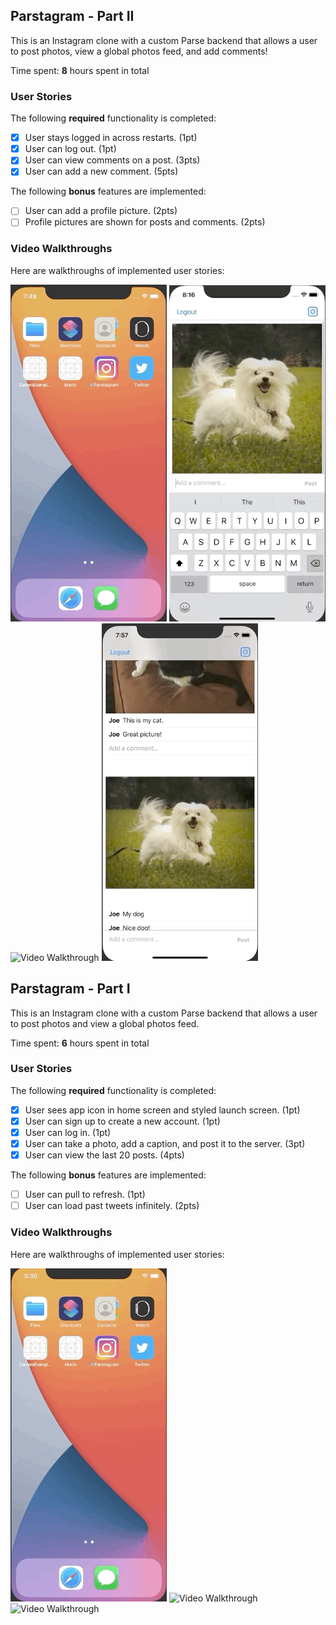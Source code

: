 ## Parstagram - Part II

This is an Instagram clone with a custom Parse backend that allows a user to post photos, view a global photos feed, and add comments!

Time spent: **8** hours spent in total

### User Stories

The following **required** functionality is completed:

- [x] User stays logged in across restarts. (1pt)
- [x] User can log out. (1pt)
- [x] User can view comments on a post. (3pts)
- [x] User can add a new comment. (5pts)

The following **bonus** features are implemented:

- [ ] User can add a profile picture. (2pts)
- [ ] Profile pictures are shown for posts and comments. (2pts)

### Video Walkthroughs

Here are walkthroughs of implemented user stories:

<img src='parse5.gif' title='Video Walkthrough' width='250' alt='Video Walkthrough' />
<img src='parse7.gif' title='Video Walkthrough' width='250' alt='Video Walkthrough' />
<img src='parse8.gif' title='Video Walkthrough' width='250' alt='Video Walkthrough' />
<img src='parse6.gif' title='Video Walkthrough' width='250' alt='Video Walkthrough' />

## Parstagram - Part I

This is an Instagram clone with a custom Parse backend that allows a user to post photos and view a global photos feed.

Time spent: **6** hours spent in total

### User Stories

The following **required** functionality is completed:

- [x] User sees app icon in home screen and styled launch screen. (1pt)
- [x] User can sign up to create a new account. (1pt)
- [x] User can log in. (1pt)
- [x] User can take a photo, add a caption, and post it to the server. (3pt)
- [x] User can view the last 20 posts. (4pts)

The following **bonus** features are implemented:

- [ ] User can pull to refresh. (1pt)
- [ ] User can load past tweets infinitely. (2pts)

### Video Walkthroughs

Here are walkthroughs of implemented user stories:

<img src='parse1.gif' title='Video Walkthrough' width='250' alt='Video Walkthrough' />
<img src='parse2.gif' title='Video Walkthrough' width='250' alt='Video Walkthrough' />
<img src='parse3.gif' title='Video Walkthrough' width='250' alt='Video Walkthrough' />
